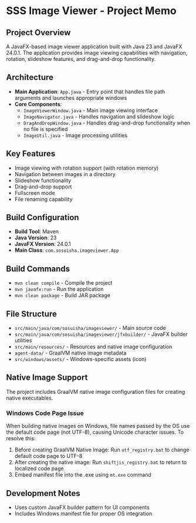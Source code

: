 # SSS Image Viewer - Project Memo

## Project Overview
A JavaFX-based image viewer application built with Java 23 and JavaFX 24.0.1. The application provides image viewing capabilities with navigation, rotation, slideshow features, and drag-and-drop functionality.

## Architecture
- **Main Application**: `App.java` - Entry point that handles file path arguments and launches appropriate windows
- **Core Components**:
  - `ImageViewerWindow.java` - Main image viewing interface
  - `ImageNavigator.java` - Handles navigation and slideshow logic
  - `DragAndDropWindow.java` - Handles drag-and-drop functionality when no file is specified
  - `ImageUtil.java` - Image processing utilities

## Key Features
- Image viewing with rotation support (with rotation memory)
- Navigation between images in a directory
- Slideshow functionality
- Drag-and-drop support
- Fullscreen mode
- File renaming capability

## Build Configuration
- **Build Tool**: Maven
- **Java Version**: 23
- **JavaFX Version**: 24.0.1
- **Main Class**: `com.sosuisha.imageviewer.App`

## Build Commands
- `mvn clean compile` - Compile the project
- `mvn javafx:run` - Run the application
- `mvn clean package` - Build JAR package

## File Structure
- `src/main/java/com/sosuisha/imageviewer/` - Main source code
- `src/main/java/com/sosuisha/imageviewer/jfxbuilder/` - JavaFX builder utilities
- `src/main/resources/` - Resources and native image configuration
- `agent-data/` - GraalVM native image metadata
- `src/windows/assets/` - Windows-specific assets (icon)

## Native Image Support
The project includes GraalVM native image configuration files for creating native executables.

### Windows Code Page Issue
When building native images on Windows, file names passed by the OS use the default code page (not UTF-8), causing Unicode character issues. To resolve this:

1. Before creating GraalVM Native Image: Run `utf_registry.bat` to change default code page to UTF-8
2. After creating the native image: Run `shiftjis_registry.bat` to return to localized code page
3. Embed manifest file into the .exe using `mt.exe` command

## Development Notes
- Uses custom JavaFX builder pattern for UI components
- Includes Windows manifest file for proper OS integration